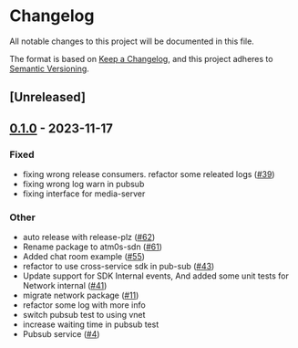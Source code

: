 # Changelog
All notable changes to this project will be documented in this file.

The format is based on [Keep a Changelog](https://keepachangelog.com/en/1.0.0/),
and this project adheres to [Semantic Versioning](https://semver.org/spec/v2.0.0.html).

## [Unreleased]

## [0.1.0](https://github.com/8xFF/atm0s-sdn/releases/tag/atm0s-sdn-pub-sub-v0.1.0) - 2023-11-17

### Fixed
- fixing wrong release consumers. refactor some releated logs ([#39](https://github.com/8xFF/atm0s-sdn/pull/39))
- fixing wrong log warn in pubsub
- fixing interface for media-server

### Other
- auto release with release-plz ([#62](https://github.com/8xFF/atm0s-sdn/pull/62))
- Rename package to atm0s-sdn ([#61](https://github.com/8xFF/atm0s-sdn/pull/61))
- Added chat room example ([#55](https://github.com/8xFF/atm0s-sdn/pull/55))
- refactor to use cross-service sdk in pub-sub ([#43](https://github.com/8xFF/atm0s-sdn/pull/43))
- Update support for SDK Internal events, And added some unit tests for Network internal ([#41](https://github.com/8xFF/atm0s-sdn/pull/41))
- migrate network package ([#11](https://github.com/8xFF/atm0s-sdn/pull/11))
- refactor some log with more info
- switch pubsub test to using vnet
- increase waiting time in pubsub test
- Pubsub service ([#4](https://github.com/8xFF/atm0s-sdn/pull/4))
